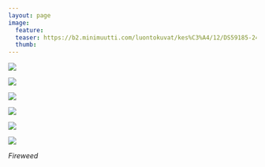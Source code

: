 ```yaml
---
layout: page
image:
  feature:
  teaser: https://b2.minimuutti.com/luontokuvat/kes%C3%A4/12/DS59185-245px.jpg
  thumb:
---
```


![](https://b2.minimuutti.com/luontokuvat/kes%C3%A4/12/DS59265-800px.jpg)

![](https://b2.minimuutti.com/luontokuvat/kes%C3%A4/12/DS59269-800px.jpg)

![](https://b2.minimuutti.com/luontokuvat/kes%C3%A4/12/DS59273-800px.jpg)

![](https://b2.minimuutti.com/luontokuvat/kes%C3%A4/12/DS59191-800px.jpg)

![](https://b2.minimuutti.com/luontokuvat/kes%C3%A4/12/DS59179-800px.jpg)

![](https://b2.minimuutti.com/luontokuvat/kes%C3%A4/12/DS59185-800px.jpg)

*Fireweed*

